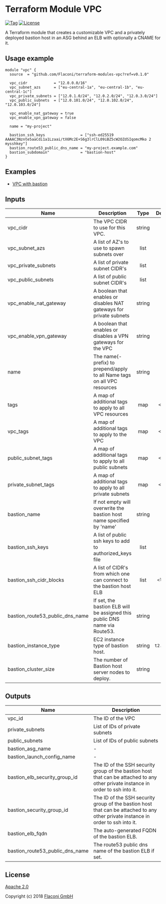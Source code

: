 # Terraform Module VPC

[![Tag](https://img.shields.io/github/tag/Flaconi/terraform-aws-vpc.svg)](https://github.com/Flaconi/terraform-aws-vpc/releases)
[![License](https://img.shields.io/badge/license-Apache--2.0-blue.svg)](https://opensource.org/licenses/Apache-2.0)

A Terraform module that creates a customizable VPC and a privately deployed bastion host in an ASG
behind an ELB with optionally a CNAME for it.

## Usage example

```hcl
module "vpc" {
  source  = "github.com/Flaconi/terraform-modules-vpc?ref=v0.1.0"

  vpc_cidr            = "12.0.0.0/16"
  vpc_subnet_azs      = ["eu-central-1a", "eu-central-1b", "eu-central-1c"]
  vpc_private_subnets = ["12.0.1.0/24", "12.0.2.0/24", "12.0.3.0/24"]
  vpc_public_subnets  = ["12.0.101.0/24", "12.0.102.0/24", "12.0.103.0/24"]

  vpc_enable_nat_gateway = true
  vpc_enable_vpn_gateway = false

  name = "my-project"

  bastion_ssh_keys                = ["ssh-ed25519 AAAAC3Nznte5aaCdi1a1Lzaai/tX6Mc2E+S6g3lrClL09iBZ5cW2OZdSIqomcMko 2 mysshkey"]
  bastion_route53_public_dns_name = "my-project.example.com"
  bastion_subdomain"              = "bastion-host"
}
```

## Examples

* [VPC with bastion](examples/vpc-with-bastion/)

## Inputs

| Name | Description | Type | Default | Required |
|------|-------------|:----:|:-----:|:-----:|
| vpc_cidr | The VPC CIDR to use for this VPC. | string | - | yes |
| vpc_subnet_azs | A list of AZ's to use to spawn subnets over | list | - | yes |
| vpc_private_subnets | A list of private subnet CIDR's | list | - | yes |
| vpc_public_subnets | A list of public subnet CIDR's | list | - | yes |
| vpc_enable_nat_gateway | A boolean that enables or disables NAT gateways for private subnets | string | - | yes |
| vpc_enable_vpn_gateway | A boolean that enables or disables a VPN gateways for the VPC | string | - | yes |
| name | The name(-prefix) to prepend/apply to all Name tags on all VPC resources | string | - | yes |
| tags | A map of additional tags to apply to all VPC resources | map | `<map>` | no |
| vpc_tags | A map of additional tags to apply to the VPC | map | `<map>` | no |
| public_subnet_tags | A map of additional tags to apply to all public subnets | map | `<map>` | no |
| private_subnet_tags | A map of additional tags to apply to all private subnets | map | `<map>` | no |
| bastion_name | If not empty will overwrite the bastion host name specified by 'name' | string | `` | no |
| bastion_ssh_keys | A list of public ssh keys to add to authorized_keys file | list | - | yes |
| bastion_ssh_cidr_blocks | A list of CIDR's from which one can connect to the bastion host ELB | list | `<list>` | no |
| bastion_route53_public_dns_name | If set, the bastion ELB will be assigned this public DNS name via Route53. | string | `` | no |
| bastion_instance_type | EC2 instance type of bastion host. | string | `t2.micro` | no |
| bastion_cluster_size | The number of Bastion host server nodes to deploy. | string | `1` | no |

## Outputs

| Name | Description |
|------|-------------|
| vpc_id | The ID of the VPC |
| private_subnets | List of IDs of private subnets |
| public_subnets | List of IDs of public subnets |
| bastion_asg_name | - |
| bastion_launch_config_name | - |
| bastion_elb_security_group_id | The ID of the SSH security group of the bastion host that can be attached to any other private instance in order to ssh into it. |
| bastion_security_group_id | The ID of the SSH security group of the bastion host that can be attached to any other private instance in order to ssh into it. |
| bastion_elb_fqdn | The auto-generated FQDN of the bastion ELB. |
| bastion_route53_public_dns_name | The route53 public dns name of the bastion ELB if set. |

## License

[Apache 2.0](LICENSE)

Copyright (c) 2018 [Flaconi GmbH](https://github.com/Flaconi)

